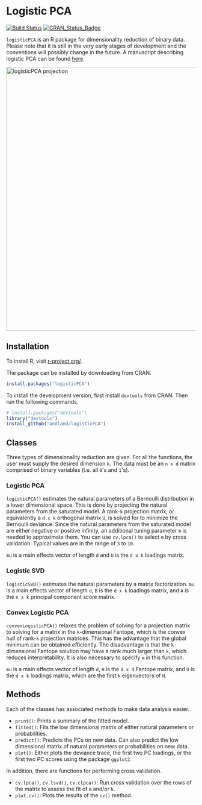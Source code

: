 # Logistic PCA

[![Build Status](https://travis-ci.org/andland/logisticPCA.png?branch=master)](https://travis-ci.org/andland/logisticPCA) [![CRAN_Status_Badge](http://www.r-pkg.org/badges/version/logisticPCA)](http://cran.r-project.org/web/packages/logisticPCA)

`logisticPCA` is an R package for dimensionality reduction of binary data. Please note that it is still in the very early stages of development and the conventions will possibly change in the future. A manuscript describing logistic PCA can be found [here](http://arxiv.org/abs/1510.06112).

<img src="http://i.imgur.com/zTQbGDv.png" alt="logisticPCA projection" style="width: 700px;"/>

## Installation

To install R, visit [r-project.org/](http://www.r-project.org/).

The package can be installed by downloading from CRAN.
```R
install.packages("logisticPCA")
```

To install the development version, first install `devtools` from CRAN. Then run the following commands.
```R
# install.packages("devtools")
library("devtools")
install_github("andland/logisticPCA")
```

## Classes
Three types of dimensionality reduction are given. For all the functions, the user must supply the desired dimension `k`. The data must be an `n x d` matrix comprised of binary variables (i.e. all `0`'s and `1`'s).

### Logistic PCA
`logisticPCA()` estimates the natural parameters of a Bernoulli distribution in a lower dimensional space. This is done by projecting the natural parameters from the saturated model. A rank-`k` projection matrix, or equivalently a `d x k` orthogonal matrix `U`, is solved for to minimize the Bernoulli deviance. Since the natural parameters from the saturated model are either negative or positive infinity, an additional tuning parameter `m` is needed to approximate them. You can use `cv.lpca()` to select `m` by cross validation. Typical values are in the range of `3` to `10`. 

`mu` is a main effects vector of length `d` and `U` is the `d x k` loadings matrix.

### Logistic SVD
`logisticSVD()` estimates the natural parameters by a matrix factorization. `mu` is a main effects vector of length `d`, `B` is the `d x k` loadings matrix, and `A` is the `n x k` principal component score matrix.

### Convex Logistic PCA
`convexLogisticPCA()` relaxes the problem of solving for a projection matrix to solving for a matrix in the `k`-dimensional Fantope, which is the convex hull of rank-`k` projection matrices. This has the advantage that the global minimum can be obtained efficiently. The disadvantage is that the `k`-dimensional Fantope solution may have a rank much larger than `k`, which reduces interpretability. It is also necessary to specify `m` in this function.

`mu` is a main effects vector of length `d`, `H` is the `d x d` Fantope matrix, and `U` is the `d x k` loadings matrix, which are the first `k` eigenvectors of `H`.

## Methods
Each of the classes has associated methods to make data analysis easier.

* `print()`: Prints a summary of the fitted model.
* `fitted()`: Fits the low dimensional matrix of either natural parameters or probabilities.
* `predict()`: Predicts the PCs on new data. Can also predict the low dimensional matrix of natural parameters or probabilities on new data.
* `plot()`: Either plots the deviance trace, the first two PC loadings, or the first two PC scores using the package `ggplot2`.

In addition, there are functions for performing cross validation.

* `cv.lpca()`, `cv.lsvd()`, `cv.clpca()`: Run cross validation over the rows of the matrix to assess the fit of `m` and/or `k`.
* `plot.cv()`: Plots the results of the `cv()` method.
